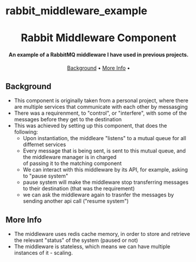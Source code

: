# rabbit_middleware_example

<h1 align="center">
   Rabbit Middleware Component
</h1>

<h4 align="center">An example of a RabbitMQ middleware I have used in previous projects</a>.</h4>

<p align="center">
  <a href="#background">Background</a> •  
  <a href="#more-info">More Info</a> •  

</p>


## Background
* This component is originally taken from a personal project, where there are multiple services that communicate with each other by messasging
* There was a requirenment, to "control", or "interfere", with some of the messages before they get to the destination
* This was achieved by setting up this component, that does the following:
  - Upon instantiation, the middleare "listens" to a mutual queue for all differnet services
  - Every message that is being sent, is sent to this mutual queue, and the middleware manager is in charged <br>
  of passing it to the matching component 
  - We can interact with this middleware by its API, for example, asking to "pause system"
  - pause system will make the middleware stop transferring messages to their destination (that was the requirement)
  - we can ask the middleware again to trasnfer the messages by sending another api call ("resume system")


## More Info
* The middleware uses redis cache memory, in order to store and retrieve the relevant "status" of the system (paused or not)
* The middleware is stateless, which means we can have multiple instances of it - scaling.





